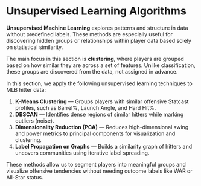 # Unsupervised Learning Algorithms

**Unsupervised Machine Learning** explores patterns and structure in data without predefined labels. These methods are especially useful for discovering hidden groups or relationships within player data based solely on statistical similarity.

The main focus in this section is **clustering**, where players are grouped based on how similar they are across a set of features. Unlike classification, these groups are discovered from the data, not assigned in advance.

In this section, we apply the following unsupervised learning techniques to MLB hitter data:

1. **K-Means Clustering** — Groups players with similar offensive Statcast profiles, such as Barrel%, Launch Angle, and Hard Hit%.
2. **DBSCAN** — Identifies dense regions of similar hitters while marking outliers (noise).
3. **Dimensionality Reduction (PCA)** — Reduces high-dimensional swing and power metrics to principal components for visualization and clustering.
4. **Label Propagation on Graphs** — Builds a similarity graph of hitters and uncovers communities using iterative label spreading.

These methods allow us to segment players into meaningful groups and visualize offensive tendencies without needing outcome labels like WAR or All-Star status.
